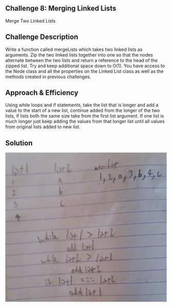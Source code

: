 ## Challenge 8: Merging Linked Lists
Merge Two Linked Lists

## Challenge Description
Write a function called mergeLists which takes two linked lists as arguments. Zip the two linked lists together into one so that the nodes alternate between the two lists and return a reference to the head of the zipped list. Try and keep additional space down to O(1). You have access to the Node class and all the properties on the Linked List class as well as the methods created in previous challenges.

## Approach & Efficiency
Using while loops and if statements, take the list that is longer and add a value to the start of a new list, continue added from the longer of the two lists, if lists both the same size take from the first list argument.  If one list is much longer just keep adding the values from that longer list until all values from original lists added to new list.

## Solution
![Image](../../assests/CC08.jpg)